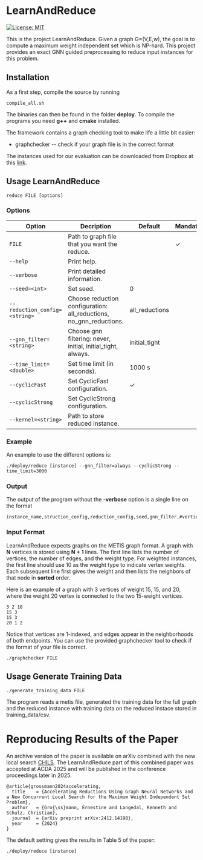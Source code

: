 # LearnAndReduce 
[![License: MIT](https://img.shields.io/badge/License-MIT-yellow.svg)](https://opensource.org/licenses/MIT)


This is the project LearnAndReduce. Given a graph G=(V,E,w), the goal is to compute a maximum weight independent set which is NP-hard. This project provides an exact GNN guided preprocessing to reduce input instances for this problem.

## Installation 
As a first step, compile the source by running 
```
compile_all.sh
```
The binaries can then be found in the folder **deploy**. To compile the programs you need **g++** and **cmake** installed.

The framework contains a graph checking tool to make life a little bit easier:
* graphchecker -- check if your graph file is in the correct format

The instances used for our evaluation can be downloaded from Dropbox at this [link](https://www.dropbox.com/scl/fi/kbpttzi2woiqfhwvgjadi/LearnAndReduceInstances.zip?rlkey=ijl6uz9indkihxc7luv92mzyd&st=bkyu8vea&dl=0).

## Usage LearnAndReduce 
```
reduce FILE [options]
```

### Options 

| Option | Decription | Default | Mandatory
|-|-|-|-
|`FILE`| Path to graph file that you want the reduce. || &check;
|`--help`| Print help. ||
|`--verbose`|Print detailed information. ||
|`--seed=<int>` |Set seed. | 0 ||
|`--reduction_config=<string>` |Choose reduction configuration: all_reductions, no_gnn_reductions. | all_reductions | |
|`--gnn_filter=<string>` |Choose gnn filtering: never, initial, initial_tight, always. | initial_tight||
|`--time_limit=<double>` |Set time limit (in seconds). | 1000 s||
|`--cyclicFast` | Set CyclicFast configuration. | &check; ||
|`--cyclicStrong` | Set CyclicStrong configuration. | ||
|`--kernel=<string>` | Path to store reduced instance. | ||


### Example 
An example to use the different options is:
```
./deploy/reduce [instance] --gnn_filter=always --cyclicStrong --time_limit=3000
```

### Output

The output of the program without the **-verbose** option is a single line on the format
```
instance_name,struction_config,reduction_config,seed,gnn_filter,#vertices,#edges,#reduced_instance_vertices,#reduced_instance_edges,offset,reduction_time
```


### Input Format

LearnAndReduce expects graphs on the METIS graph format. A graph with **N** vertices is stored using **N + 1** lines. The first line lists the number of vertices, the number of edges, and the weight type. For weighted instances, the first line should use 10 as the weight type to indicate vertex weights. Each subsequent line first gives the weight and then lists the neighbors of that node in **sorted** order.

Here is an example of a graph with 3 vertices of weight 15, 15, and 20, where the weight 20 vertex is connected to the two 15-weight vertices.

```
3 2 10
15 3
15 3
20 1 2
```
Notice that vertices are 1-indexed, and edges appear in the neighborhoods of both endpoints.
You can use the provided graphchecker tool to check if the format of your file is correct.
```
./graphchecker FILE
```   

## Usage Generate Training Data 
```
./generate_training_data FILE
``` 

The program reads a metis file, generated the training data for the full graph and the reduced instance with training data on the reduced instace stored in training_data/csv.

# Reproducing Results of the Paper

An archive version of the paper is available on arXiv combined with the new local search [CHILS](https://github.com/KennethLangedal/CHILS). The LearnAndReduce part of this combined paper was accepted at ACDA 2025 and will be published in the conference proceedings later in 2025.
```
@article{grossmann2024accelerating,
  title    = {Accelerating Reductions Using Graph Neural Networks and a New Concurrent Local Search for the Maximum Weight Independent Set Problem},
  author   = {Gro{\ss}mann, Ernestine and Langedal, Kenneth and Schulz, Christian},
  journal  = {arXiv preprint arXiv:2412.14198},
  year     = {2024}
}
```

The default setting gives the results in Table 5 of the paper:
```
./deploy/reduce [instance] 
```
